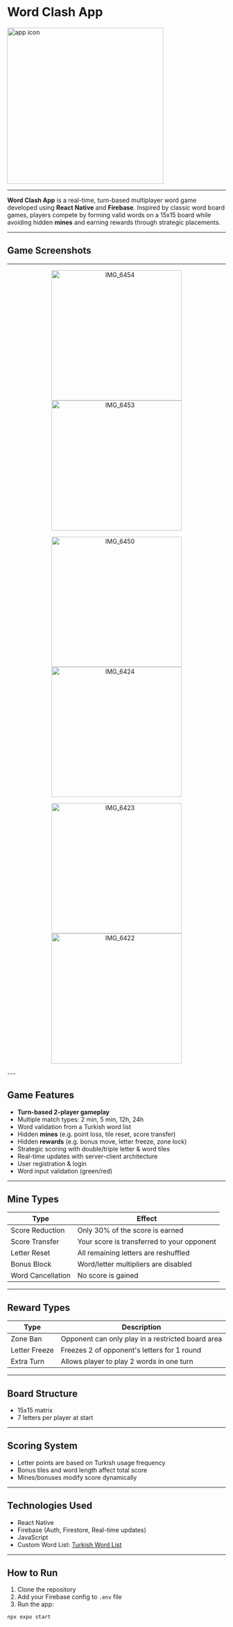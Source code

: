 #  Word Clash App
<img src="https://github.com/user-attachments/assets/6741e807-021e-43a4-90d1-ad5de6e7e1d8" width="360" height="360" alt="app icon" />

---

**Word Clash App** is a real-time, turn-based multiplayer word game developed using **React Native** and **Firebase**. Inspired by classic word board games, players compete by forming valid words on a 15x15 board while avoiding hidden **mines** and earning rewards through strategic placements.

---

##  Game Screenshots
---

<p align="center">
  <img src="https://github.com/user-attachments/assets/b4b7288e-ab97-447f-89c6-be06dfff00ec" width="300" alt="IMG_6454" />
  <img src="https://github.com/user-attachments/assets/b9cddab7-7b7b-48c8-8103-e56299816588" width="300" alt="IMG_6453" />
</p>

<p align="center">
  <img src="https://github.com/user-attachments/assets/a95af12d-6969-4e13-a718-b07deeb52a10" width="300" alt="IMG_6450" />
  <img src="https://github.com/user-attachments/assets/e9a43fe7-daa2-412e-b502-d70c71bb6610" width="300" alt="IMG_6424" />
</p>

<p align="center">
  <img src="https://github.com/user-attachments/assets/c5792ff7-b048-48e2-a0d4-5cdd8f91041f" width="300" alt="IMG_6423" />
  <img src="https://github.com/user-attachments/assets/8f6cd0d7-d68c-437a-8b4c-11f97eaced97" width="300" alt="IMG_6422" />
</p>
---

##  Game Features

-  **Turn-based 2-player gameplay**
-  Multiple match types: 2 min, 5 min, 12h, 24h
-  Word validation from a Turkish word list
-  Hidden **mines** (e.g. point loss, tile reset, score transfer)
-  Hidden **rewards** (e.g. bonus move, letter freeze, zone lock)
-  Strategic scoring with double/triple letter & word tiles
-  Real-time updates with server-client architecture
-  User registration & login
-  Word input validation (green/red)

---

##  Mine Types

| Type                | Effect |
|---------------------|--------|
|  Score Reduction   | Only 30% of the score is earned |
|  Score Transfer    | Your score is transferred to your opponent |
|  Letter Reset      | All remaining letters are reshuffled |
|  Bonus Block       | Word/letter multipliers are disabled |
|  Word Cancellation | No score is gained |

---

##  Reward Types

| Type              | Description |
|-------------------|-------------|
|  Zone Ban       | Opponent can only play in a restricted board area |
|  Letter Freeze  | Freezes 2 of opponent's letters for 1 round |
|  Extra Turn     | Allows player to play 2 words in one turn |

---

##  Board Structure

- 15x15 matrix
- 7 letters per player at start

---

##  Scoring System

- Letter points are based on Turkish usage frequency
- Bonus tiles and word length affect total score
- Mines/bonuses modify score dynamically

---

##  Technologies Used

- React Native
- Firebase (Auth, Firestore, Real-time updates)
- JavaScript
- Custom Word List: [Turkish Word List](https://github.com/CanNuhlar/Turkce-Kelime-Listesi)

---

##  How to Run

1. Clone the repository
2. Add your Firebase config to `.env` file
3. Run the app:
```bash
npx expo start
